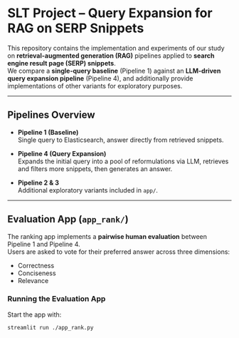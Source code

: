 # SLT Project – Query Expansion for RAG on SERP Snippets

This repository contains the implementation and experiments of our study on **retrieval-augmented generation (RAG)** pipelines applied to **search engine result page (SERP) snippets**.  
We compare a **single-query baseline** (Pipeline 1) against an **LLM-driven query expansion pipeline** (Pipeline 4), and additionally provide implementations of other variants for exploratory purposes.

---

## Pipelines Overview

- **Pipeline 1 (Baseline)**  
  Single query to Elasticsearch, answer directly from retrieved snippets.

- **Pipeline 4 (Query Expansion)**  
  Expands the initial query into a pool of reformulations via LLM, retrieves and filters more snippets, then generates an answer.

- **Pipeline 2 & 3**  
  Additional exploratory variants included in `app/`.

---

## Evaluation App (`app_rank/`)

The ranking app implements a **pairwise human evaluation** between Pipeline 1 and Pipeline 4.  
Users are asked to vote for their preferred answer across three dimensions:
- Correctness  
- Conciseness  
- Relevance  

### Running the Evaluation App
Start the app with:

```bash
streamlit run ./app_rank.py
